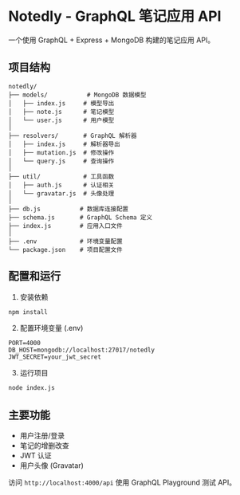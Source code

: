 # Notedly - GraphQL 笔记应用 API

一个使用 GraphQL + Express + MongoDB 构建的笔记应用 API。

## 项目结构

```
notedly/
├── models/           # MongoDB 数据模型
│   ├── index.js     # 模型导出
│   ├── note.js      # 笔记模型
│   └── user.js      # 用户模型
│
├── resolvers/       # GraphQL 解析器
│   ├── index.js     # 解析器导出
│   ├── mutation.js  # 修改操作
│   └── query.js     # 查询操作
│
├── util/            # 工具函数
│   ├── auth.js      # 认证相关
│   └── gravatar.js  # 头像处理
│
├── db.js           # 数据库连接配置
├── schema.js       # GraphQL Schema 定义
├── index.js        # 应用入口文件
│
├── .env            # 环境变量配置
└── package.json    # 项目配置文件
```

## 配置和运行

1. 安装依赖
```bash
npm install
```

2. 配置环境变量 (.env)
```
PORT=4000
DB_HOST=mongodb://localhost:27017/notedly
JWT_SECRET=your_jwt_secret
```

3. 运行项目
```bash
node index.js
```

## 主要功能
- 用户注册/登录
- 笔记的增删改查
- JWT 认证
- 用户头像 (Gravatar)

访问 `http://localhost:4000/api` 使用 GraphQL Playground 测试 API。

```
